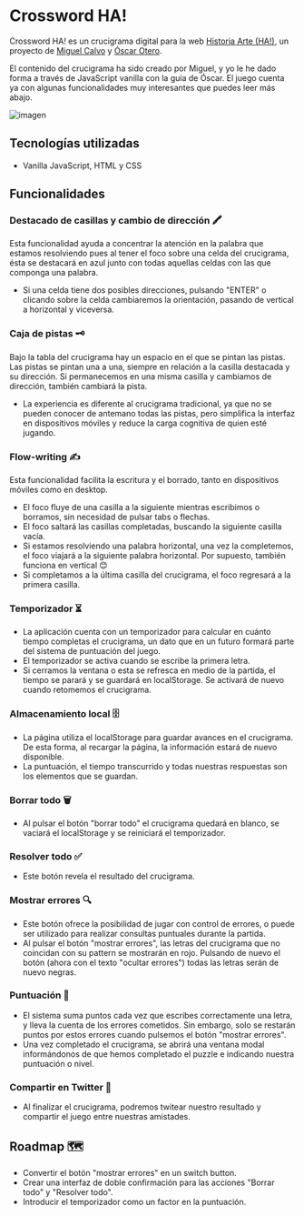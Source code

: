 # Crossword HA!

Crossword HA! es un crucigrama digital para la web [Historia Arte (HA!)](https://historia-arte.com/), un proyecto de [Miguel Calvo](https://noxocreacion.com/) y [Óscar Otero](https://oscarotero.com/).

El contenido del crucigrama ha sido creado por Miguel, y yo le he dado forma a través de JavaScript vanilla con la guía de Óscar. El juego cuenta ya con algunas funcionalidades muy interesantes que puedes leer más abajo.

![imagen](https://repository-images.githubusercontent.com/327085083/d8834e00-a2bb-11eb-95fd-66baefd8dcf2)

## Tecnologías utilizadas

- Vanilla JavaScript, HTML y CSS


## Funcionalidades

### Destacado de casillas y cambio de dirección 🖍️

Esta funcionalidad ayuda a concentrar la atención en la palabra que estamos resolviendo pues al tener el foco sobre una celda del crucigrama, ésta se destacará en azul junto con todas aquellas celdas con las que componga una palabra.

- Si una celda tiene dos posibles direcciones, pulsando "ENTER" o clicando sobre la celda cambiaremos la orientación, pasando de vertical a horizontal y viceversa.


### Caja de pistas 🗝️

Bajo la tabla del crucigrama hay un espacio en el que se pintan las pistas. Las pistas se pintan una a una, siempre en relación a la casilla destacada y su dirección. Si permanecemos en una misma casilla y cambiamos de dirección, también cambiará la pista.

- La experiencia es diferente al crucigrama tradicional, ya que no se pueden conocer de antemano todas las pistas, pero simplifica la interfaz en dispositivos móviles y reduce la carga cognitiva de quien esté jugando.

### Flow-writing ✍️

Esta funcionalidad facilita la escritura y el borrado, tanto en dispositivos móviles como en desktop.

- El foco fluye de una casilla a la siguiente mientras escribimos o borramos, sin necesidad de pulsar tabs o flechas. 
- El foco saltará las casillas completadas, buscando la siguiente casilla vacía.
- Si estamos resolviendo una palabra horizontal, una vez la completemos, el foco viajará a la siguiente palabra horizontal. Por supuesto, también funciona en vertical 😊
- Si completamos a la última casilla del crucigrama, el foco regresará a la primera casilla.
  

### Temporizador ⏳

- La aplicación cuenta con un temporizador para calcular en cuánto tiempo completas el crucigrama, un dato que en un futuro formará parte del sistema de puntuación del juego.
- El temporizador se activa cuando se escribe la primera letra. 
- Si cerramos la ventana o esta se refresca en medio de la partida, el tiempo se parará y se guardará en localStorage. Se activará de nuevo cuando retomemos el crucigrama.

  
### Almacenamiento local 🗄️

- La página utiliza el localStorage para guardar avances en el crucigrama. De esta forma, al recargar la página, la información estará de nuevo disponible.
- La puntuación, el tiempo transcurrido y todas nuestras respuestas son los elementos que se guardan.
  

### Borrar todo 🗑️

- Al pulsar el botón "borrar todo" el crucigrama quedará en blanco, se vaciará el localStorage y se reiniciará el temporizador.
  

### Resolver todo ✅

- Este botón revela el resultado del crucigrama. 


### Mostrar errores 🔍

- Este botón ofrece la posibilidad de jugar con control de errores, o puede ser utilizado para realizar consultas puntuales durante la partida.
- Al pulsar el botón "mostrar errores", las letras del crucigrama que no coincidan con su pattern se mostrarán en rojo. Pulsando de nuevo el botón (ahora con el texto "ocultar errores") todas las letras serán de nuevo negras.

### Puntuación 💯

- El sistema suma puntos cada vez que escribes correctamente una letra, y lleva la cuenta de los errores cometidos. Sin embargo, solo se restarán puntos por estos errores cuando pulsemos el botón "mostrar errores".
- Una vez completado el crucigrama, se abrirá una ventana modal informándonos de que hemos completado el puzzle e indicando nuestra puntuación o nivel.


### Compartir en Twitter 🐥

- Al finalizar el crucigrama, podremos twitear nuestro resultado y compartir el juego entre nuestras amistades.

## Roadmap 🗺️

- Convertir el botón "mostrar errores" en un switch button.
- Crear una interfaz de doble confirmación para las acciones "Borrar todo" y "Resolver todo".
- Introducir el temporizador como un factor en la puntuación.
